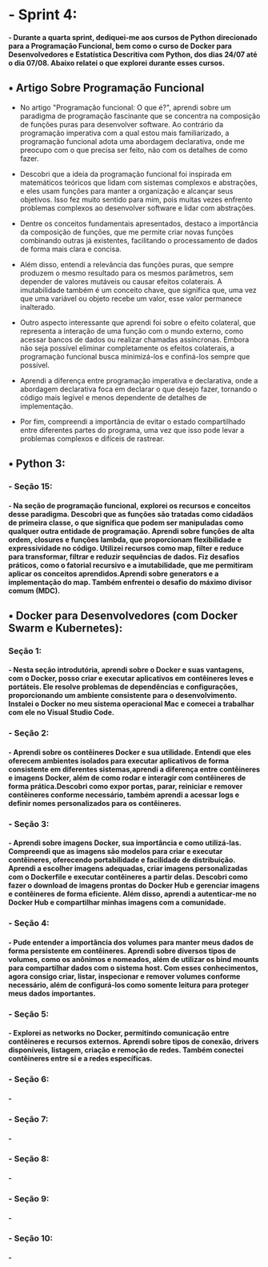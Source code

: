 <h1>- Sprint 4:</h1>
<h4>- Durante a quarta sprint, dediquei-me aos cursos de Python direcionado para a Programação Funcional, bem como o curso de Docker para Desenvolvedores e Estatística Descritiva com Python, dos dias 24/07 até o dia 07/08. Abaixo relatei o que explorei durante esses cursos. </h4>


<h2>• Artigo Sobre Programação Funcional</h2>

- No artigo "Programação funcional: O que é?", aprendi sobre um paradigma de programação fascinante que se concentra na composição de funções puras para desenvolver software. Ao contrário da programação imperativa com a qual estou mais familiarizado, a programação funcional adota uma abordagem declarativa, onde me preocupo com o que precisa ser feito, não com os detalhes de como fazer.

- Descobri que a ideia da programação funcional foi inspirada em matemáticos teóricos que lidam com sistemas complexos e abstrações, e eles usam funções para manter a organização e alcançar seus objetivos. Isso fez muito sentido para mim, pois muitas vezes enfrento problemas complexos ao desenvolver software e lidar com abstrações.

- Dentre os conceitos fundamentais apresentados, destaco a importância da composição de funções, que me permite criar novas funções combinando outras já existentes, facilitando o processamento de dados de forma mais clara e concisa.

- Além disso, entendi a relevância das funções puras, que sempre produzem o mesmo resultado para os mesmos parâmetros, sem depender de valores mutáveis ou causar efeitos colaterais. A imutabilidade também é um conceito chave, que significa que, uma vez que uma variável ou objeto recebe um valor, esse valor permanece inalterado.

- Outro aspecto interessante que aprendi foi sobre o efeito colateral, que representa a interação de uma função com o mundo externo, como acessar bancos de dados ou realizar chamadas assíncronas. Embora não seja possível eliminar completamente os efeitos colaterais, a programação funcional busca minimizá-los e confiná-los sempre que possível.

- Aprendi a diferença entre programação imperativa e declarativa, onde a abordagem declarativa foca em declarar o que desejo fazer, tornando o código mais legível e menos dependente de detalhes de implementação.

- Por fim, compreendi a importância de evitar o estado compartilhado entre diferentes partes do programa, uma vez que isso pode levar a problemas complexos e difíceis de rastrear. </h4>


<h2>• Python 3:</h2>

<h3>- Seção 15:</h3>
<h4>- Na seção de programação funcional, explorei os recursos e conceitos desse paradigma. Descobri que as funções são tratadas como cidadãos de primeira classe, o que significa que podem ser manipuladas como qualquer outra entidade de programação. Aprendi sobre funções de alta ordem, closures e funções lambda, que proporcionam flexibilidade e expressividade no código. Utilizei recursos como map, filter e reduce para transformar, filtrar e reduzir sequências de dados. Fiz desafios práticos, como o fatorial recursivo e a imutabilidade, que me permitiram aplicar os conceitos aprendidos.Aprendi sobre generators e a implementação do map. Também enfrentei o desafio do máximo divisor comum (MDC).</h4>

<h2>• Docker para Desenvolvedores (com Docker Swarm e Kubernetes):</h2>

<h3>Seção 1:</h3>
<h4>- Nesta seção introdutória, aprendi sobre o Docker e suas vantagens, com o Docker, posso criar e executar aplicativos em contêineres leves e portáteis. Ele resolve problemas de dependências e configurações, proporcionando um ambiente consistente para o desenvolvimento. Instalei o Docker no meu sistema operacional Mac e comecei a trabalhar com ele no Visual Studio Code.</h4>


<h3>- Seção 2:</h3>

<h4>- Aprendi sobre os contêineres Docker e sua utilidade. Entendi que eles oferecem ambientes isolados para executar aplicativos de forma consistente em diferentes sistemas,aprendi a diferença entre contêineres e imagens Docker, além de como rodar e interagir com contêineres de forma prática.Descobri como expor portas, parar, reiniciar e remover contêineres conforme necessário, também aprendi a acessar logs e definir nomes personalizados para os contêineres.
</h4>



<h3>- Seção 3:</h3>

<h4>- Aprendi sobre imagens Docker, sua importância e como utilizá-las. Compreendi que as imagens são modelos para criar e executar contêineres, oferecendo portabilidade e facilidade de distribuição. Aprendi a escolher imagens adequadas, criar imagens personalizadas com o Dockerfile e executar contêineres a partir delas. Descobri como fazer o download de imagens prontas do Docker Hub e gerenciar imagens e contêineres de forma eficiente. Além disso, aprendi a autenticar-me no Docker Hub e compartilhar minhas imagens com a comunidade.</h4>




<h3>- Seção 4:</h3>

<h4>- Pude entender a importância dos volumes para manter meus dados de forma persistente em contêineres. Aprendi sobre diversos tipos de volumes, como os anônimos e nomeados, além de utilizar os bind mounts para compartilhar dados com o sistema host. Com esses conhecimentos, agora consigo criar, listar, inspecionar e remover volumes conforme necessário, além de configurá-los como somente leitura para proteger meus dados importantes.</h4>



<h3>- Seção 5:</h3>

<h4>- Explorei as networks no Docker, permitindo comunicação entre contêineres e recursos externos. Aprendi sobre tipos de conexão, drivers disponíveis, listagem, criação e remoção de redes. Também conectei contêineres entre si e a redes específicas.</h4>



<h3>- Seção 6:</h3>

<h4>- </h4>




<h3>- Seção 7:</h3>

<h4>- </h4>



<h3>- Seção 8:</h3>

<h4>- </h4>



<h3>- Seção 9:</h3>

<h4>- </h4>



<h3>- Seção 10:</h3>

<h4>- </h4>


